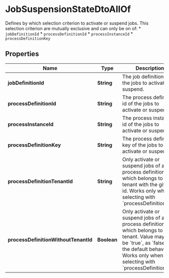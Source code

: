 

# JobSuspensionStateDtoAllOf

Defines by which selection criterion to activate or suspend jobs. This selection criterion are mutually exclusive and can only be on of: * `jobDefinitionId` * `processDefinitionId` * `processInstanceId` * `processDefinitionKey`

## Properties

Name | Type | Description | Notes
------------ | ------------- | ------------- | -------------
**jobDefinitionId** | **String** | The job definition id of the jobs to activate or suspend. |  [optional]
**processDefinitionId** | **String** | The process definition id of the jobs to activate or suspend. |  [optional]
**processInstanceId** | **String** | The process instance id of the jobs to activate or suspend. |  [optional]
**processDefinitionKey** | **String** | The process definition key of the jobs to activate or suspend. |  [optional]
**processDefinitionTenantId** | **String** | Only activate or suspend jobs of a process definition which belongs to a tenant with the given id. Works only when selecting with &#x60;processDefinitionKey&#x60;. |  [optional]
**processDefinitionWithoutTenantId** | **Boolean** | Only activate or suspend jobs of a process definition which belongs to no tenant. Value may only be &#x60;true&#x60;, as &#x60;false&#x60; is the default behavior. Works only when selecting with &#x60;processDefinitionKey&#x60;. |  [optional]



